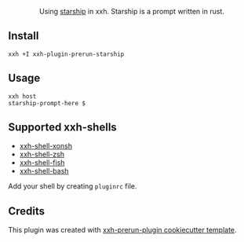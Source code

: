 <p align="center">
Using <a href="https://github.com/ajeetdsouza/starship">starship</a> in xxh. Starship is a prompt written in rust.
</p>

## Install
```shell
xxh +I xxh-plugin-prerun-starship
```

## Usage
```shell
xxh host
starship-prompt-here $
```

## Supported xxh-shells

* [xxh-shell-xonsh](https://github.com/xxh/xxh-shell-xonsh)
* [xxh-shell-zsh](https://github.com/xxh/xxh-shell-zsh)
* [xxh-shell-fish](https://github.com/xxh/xxh-shell-fish)
* [xxh-shell-bash](https://github.com/xxh/xxh-shell-bash)

Add your shell by creating `pluginrc` file.

## Credits

This plugin was created with [xxh-prerun-plugin cookiecutter template](https://github.com/xxh/cookiecutter-xxh-plugin-prerun).
